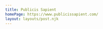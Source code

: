 ```yaml
---
title: Publicis Sapient
homePage: https://www.publicissapient.com/
layout: layouts/post.njk
---
```

